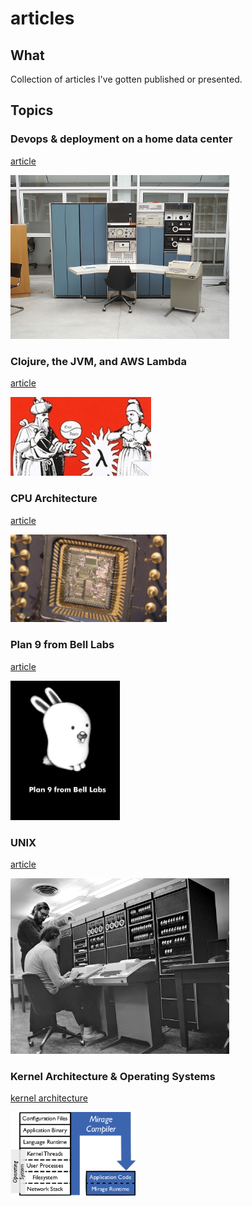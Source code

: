 # articles

## What

Collection of articles I've gotten published or presented.

## Topics

### Devops & deployment on a home data center
[article](./odroid/deployment.md)

<img src='./lib/pdp7.jpeg' width=350>

### Clojure, the JVM, and AWS Lambda
[article](./whiteboarding/clojure_aws_lambda.md)

<img src='./lib/eval-apply.jpg' width=225>

### CPU Architecture
[article](https://github.com/skilbjo/whiteboarding/cpu_architecture.md)

<img src='./lib/processor-die.jpg' width=250>

### Plan 9 from Bell Labs
[article](https://github.com/skilbjo/whiteboarding/plan9.md)

<img src='./lib/plan9bunnyblack.jpg' width=175>

### UNIX
[article](github.com/skilbjo/whiteboarding/unix.md)

<img src='./lib/k&r-pdp11.jpg' width=350>

### Kernel Architecture & Operating Systems
[kernel architecture](github.com/skilbjo/whiteboarding/kernel_architecture.md)

<img src='/lib/unikernel.png' width=200>
